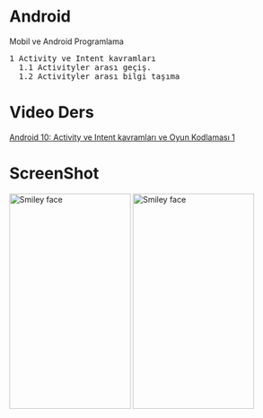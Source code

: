 # Android
Mobil ve Android Programlama

<pre>
1 Activity ve Intent kavramları
  1.1 Activityler arası geçiş.
  1.2 Activityler arası bilgi taşıma
</pre>
# Video Ders
<a href="https://youtu.be/B-NBHxjwUds">Android 10: Activity ve Intent kavramları ve Oyun Kodlaması 1</a>

# ScreenShot
<img src="http://1.1m.yt/VCKPCFg.png" alt="Smiley face" height="384" width="216">
<img src="http://1.1m.yt/GhCjtm-.png" alt="Smiley face" height="384" width="216">

